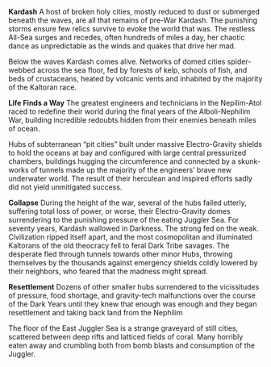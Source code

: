 **Kardash**
A host of broken holy cities, mostly reduced to dust or submerged beneath the waves, are all that remains of pre-War Kardash. The punishing storms ensure few relics survive to evoke the world that was. The restless All-Sea surges and recedes, often hundreds of
miles a day, her chaotic dance as unpredictable as the winds and quakes that drive her mad.

Below the waves Kardash comes alive. Networks of domed cities spider-webbed across the sea floor, fed by forests of kelp, schools of fish, and beds of crustaceans, heated by volcanic vents and inhabited by the majority of the Kaltoran race.

**Life Finds a Way**
The greatest engineers and technicians in the Nepilim-Atol raced to redefine their world during the final years of the Alboli-Nephilim War, building incredible redoubts hidden from their enemies beneath miles of ocean. 

Hubs of subterranean “pit cities” built under massive Electro-Gravity shields to hold the oceans at bay and configured with large central pressurized chambers, buildings hugging the circumference and connected by a skunk-works of tunnels made up the majority of the
engineers’ brave new underwater world. The result of their herculean and inspired efforts sadly did not yield unmitigated success. 

**Collapse** 
During the height of the war, several of the hubs failed utterly, suffering total loss of power, or worse, their Electro-Gravity domes surrendering to the punishing pressure of the eating Juggler Sea. For seventy years, Kardash wallowed in Darkness. The strong fed on the weak. Civilization ripped itself apart, and the most cosmopolitan and illuminated Kaltorans of the old theocracy fell to feral Dark Tribe savages. The desperate fled through tunnels towards other minor Hubs, throwing themselves by the thousands against emergency shields coldly lowered by their neighbors, who feared that the madness might spread.

**Resettlement**
Dozens of other smaller hubs surrendered to the vicissitudes of pressure, food shortage, and gravity-tech malfunctions over the course of the Dark Years until they knew that enough was enough and they began resettlement and taking back land from the Nephilim

The floor of the East Juggler Sea is a strange graveyard of still cities, scattered between deep rifts and latticed fields of coral. Many horribly eaten away and crumbling both from bomb blasts and consumption of the Juggler.